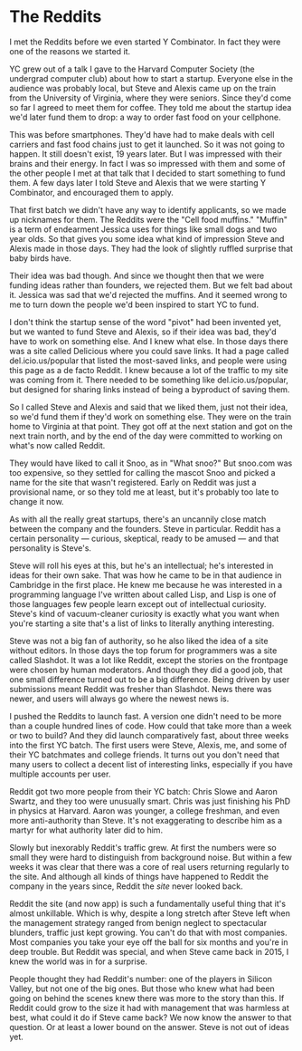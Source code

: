 # The Reddits

I met the Reddits before we even started Y Combinator. In fact they were one of the reasons we started it.

YC grew out of a talk I gave to the Harvard Computer Society (the undergrad computer club) about how to start a startup. Everyone else in the audience was probably local, but Steve and Alexis came up on the train from the University of Virginia, where they were seniors. Since they'd come so far I agreed to meet them for coffee. They told me about the startup idea we'd later fund them to drop: a way to order fast food on your cellphone.

This was before smartphones. They'd have had to make deals with cell carriers and fast food chains just to get it launched. So it was not going to happen. It still doesn't exist, 19 years later. But I was impressed with their brains and their energy. In fact I was so impressed with them and some of the other people I met at that talk that I decided to start something to fund them. A few days later I told Steve and Alexis that we were starting Y Combinator, and encouraged them to apply.

That first batch we didn't have any way to identify applicants, so we made up nicknames for them. The Reddits were the "Cell food muffins." "Muffin" is a term of endearment Jessica uses for things like small dogs and two year olds. So that gives you some idea what kind of impression Steve and Alexis made in those days. They had the look of slightly ruffled surprise that baby birds have.

Their idea was bad though. And since we thought then that we were funding ideas rather than founders, we rejected them. But we felt bad about it. Jessica was sad that we'd rejected the muffins. And it seemed wrong to me to turn down the people we'd been inspired to start YC to fund.

I don't think the startup sense of the word "pivot" had been invented yet, but we wanted to fund Steve and Alexis, so if their idea was bad, they'd have to work on something else. And I knew what else. In those days there was a site called Delicious where you could save links. It had a page called del.icio.us/popular that listed the most-saved links, and people were using this page as a de facto Reddit. I knew because a lot of the traffic to my site was coming from it. There needed to be something like del.icio.us/popular, but designed for sharing links instead of being a byproduct of saving them.

So I called Steve and Alexis and said that we liked them, just not their idea, so we'd fund them if they'd work on something else. They were on the train home to Virginia at that point. They got off at the next station and got on the next train north, and by the end of the day were committed to working on what's now called Reddit.

They would have liked to call it Snoo, as in "What snoo?" But snoo.com was too expensive, so they settled for calling the mascot Snoo and picked a name for the site that wasn't registered. Early on Reddit was just a provisional name, or so they told me at least, but it's probably too late to change it now.

As with all the really great startups, there's an uncannily close match between the company and the founders. Steve in particular. Reddit has a certain personality — curious, skeptical, ready to be amused — and that personality is Steve's.

Steve will roll his eyes at this, but he's an intellectual; he's interested in ideas for their own sake. That was how he came to be in that audience in Cambridge in the first place. He knew me because he was interested in a programming language I've written about called Lisp, and Lisp is one of those languages few people learn except out of intellectual curiosity. Steve's kind of vacuum-cleaner curiosity is exactly what you want when you're starting a site that's a list of links to literally anything interesting.

Steve was not a big fan of authority, so he also liked the idea of a site without editors. In those days the top forum for programmers was a site called Slashdot. It was a lot like Reddit, except the stories on the frontpage were chosen by human moderators. And though they did a good job, that one small difference turned out to be a big difference. Being driven by user submissions meant Reddit was fresher than Slashdot. News there was newer, and users will always go where the newest news is.

I pushed the Reddits to launch fast. A version one didn't need to be more than a couple hundred lines of code. How could that take more than a week or two to build? And they did launch comparatively fast, about three weeks into the first YC batch. The first users were Steve, Alexis, me, and some of their YC batchmates and college friends. It turns out you don't need that many users to collect a decent list of interesting links, especially if you have multiple accounts per user.

Reddit got two more people from their YC batch: Chris Slowe and Aaron Swartz, and they too were unusually smart. Chris was just finishing his PhD in physics at Harvard. Aaron was younger, a college freshman, and even more anti-authority than Steve. It's not exaggerating to describe him as a martyr for what authority later did to him.

Slowly but inexorably Reddit's traffic grew. At first the numbers were so small they were hard to distinguish from background noise. But within a few weeks it was clear that there was a core of real users returning regularly to the site. And although all kinds of things have happened to Reddit the company in the years since, Reddit the *site* never looked back.

Reddit the site (and now app) is such a fundamentally useful thing that it's almost unkillable. Which is why, despite a long stretch after Steve left when the management strategy ranged from benign neglect to spectacular blunders, traffic just kept growing. You can't do that with most companies. Most companies you take your eye off the ball for six months and you're in deep trouble. But Reddit was special, and when Steve came back in 2015, I knew the world was in for a surprise.

People thought they had Reddit's number: one of the players in Silicon Valley, but not one of the big ones. But those who knew what had been going on behind the scenes knew there was more to the story than this. If Reddit could grow to the size it had with management that was harmless at best, what could it do if Steve came back? We now know the answer to that question. Or at least a lower bound on the answer. Steve is not out of ideas yet.